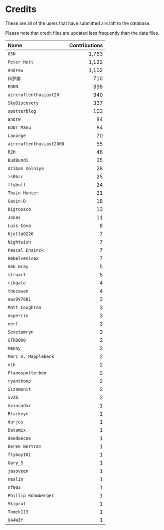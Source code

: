 ﻿# Credits

These are all of the users that have submitted aircraft to the database.

Please note that credit files are updated less frequently than the data files.

| Name                     | Contributions |
| :--                      | --: |
| `OSN`                    | 1,763 |
| `Peter Hutt`             | 1,122 |
| `Andrew`                 | 1,102 |
| `科罗娜`                    | 710 |
| `EDDN`                   | 398 |
| `aircraftenthusiast20`   | 340 |
| `SkyDiscovery`           | 337 |
| `spotterblog`            | 103 |
| `andrw`                  | 84 |
| `EDDT Manu`              | 84 |
| `Lanorge`                | 70 |
| `aircraftenthusiast2000` | 55 |
| `RZH`                    | 46 |
| `BudBundi`               | 35 |
| `dziban molniya`         | 28 |
| `is0bzc`                 | 25 |
| `flybull`                | 24 |
| `Thain Hunter`           | 21 |
| `Gavin-D`                | 18 |
| `bigrossco`              | 13 |
| `Jonas`                  | 11 |
| `Luis Cova`              | 8 |
| `Kjella0226`             | 7 |
| `Nightwish`              | 7 |
| `Pascal Ensinck`         | 7 |
| `Rebelvenice2`           | 7 |
| `Seb Gray`               | 5 |
| `struart`                | 5 |
| `rikgale`                | 4 |
| `thecowan`               | 4 |
| `ews997881`              | 3 |
| `Matt Coughran`          | 3 |
| `msperrin`               | 3 |
| `nerf`                   | 3 |
| `Sevetamryn`             | 3 |
| `GTR8000`                | 2 |
| `Manny`                  | 2 |
| `Marc A. Mapplebeck`     | 2 |
| `nik`                    | 2 |
| `Planespotterben`        | 2 |
| `ryanthomp`              | 2 |
| `Sizamonit`              | 2 |
| `xv2b`                   | 2 |
| `Avioradar`              | 1 |
| `Blackeye`               | 1 |
| `darjes`                 | 1 |
| `Datamix`                | 1 |
| `deedeecee`              | 1 |
| `Derek Bertram`          | 1 |
| `flyboy101`              | 1 |
| `Gary_S`                 | 1 |
| `jasoveen`               | 1 |
| `neslin`                 | 1 |
| `nf003`                  | 1 |
| `Phillip Rohmberger`     | 1 |
| `Skiprat`                | 1 |
| `Tomek113`               | 1 |
| `UA4WIY`                 | 1 |

